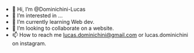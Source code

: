 - 👋 Hi, I’m @Dominichini-Lucas
- 👀 I’m interested in ...
- 🌱 I’m currently learning Web dev.
- 💞️ I’m looking to collaborate on a website.
- 📫 How to reach me lucas.dominichini@gmail.com or lucas.dominichini on instagram.

<!---
Dominichini-Lucas/Dominichini-Lucas is a ✨ special ✨ repository because its `README.md` (this file) appears on your GitHub profile.
You can click the Preview link to take a look at your changes.
--->
